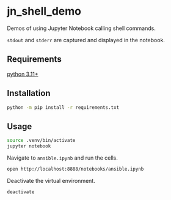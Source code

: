 # jn_shell_demo

Demos of using Jupyter Notebook calling shell commands.

`stdout` and `stderr` are captured and displayed in the notebook.

## Requirements

[python 3.11+](https://www.python.org/downloads/)

## Installation

```bash
python -m pip install -r requirements.txt
```

## Usage

```bash
source .venv/bin/activate
jupyter notebook
```

Navigate to `ansible.ipynb` and run the cells.

```bash
open http://localhost:8888/notebooks/ansible.ipynb
```

Deactivate the virtual environment.

```bash
deactivate
```
